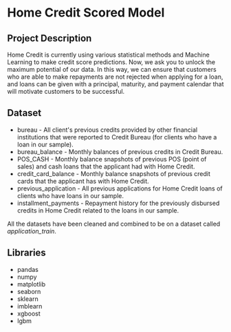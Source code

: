 # Home Credit Scored Model

## Project Description
Home Credit is currently using various statistical methods and Machine Learning to make credit score predictions. Now, we ask you to unlock the maximum potential of our data. In this way, we can ensure that customers who are able to make repayments are not rejected when applying for a loan, and loans can be given with a principal, maturity, and payment calendar that will motivate customers to be successful.

## Dataset
- bureau - All client's previous credits provided by other financial institutions that were
reported to Credit Bureau (for clients who have a loan in our sample).
- bureau_balance - Monthly balances of previous credits in Credit Bureau.
- POS_CASH - Monthly balance snapshots of previous POS (point of sales) and cash loans that
the applicant had with Home Credit.
- credit_card_balance - Monthly balance snapshots of previous credit cards that the applicant has with
Home Credit.
- previous_application - All previous applications for Home Credit loans of clients who have loans in our
sample.
- installment_payments - Repayment history for the previously disbursed credits in Home Credit related to
the loans in our sample.

All the datasets have been cleaned and combined to be on a dataset called _application_train_.

## Libraries
- pandas
- numpy
- matplotlib
- seaborn
- sklearn
- imblearn
- xgboost
- lgbm
